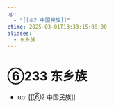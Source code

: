 ```yaml
---
up:
  - "[[⑥2 中国民族]]"
ctime: 2025-03-01T13:33:15+08:00
aliases:
  - 东乡族
---
```


# ⑥233 东乡族

- up: [[⑥2 中国民族]]
